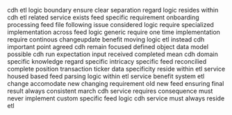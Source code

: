 cdh etl logic boundary ensure clear separation regard logic resides within cdh etl related service exists feed specific requirement onboarding processing feed file following issue considered logic require specialized implementation across feed logic generic require one time implementation require continous changeupdate benefit moving logic etl instead cdh important point agreed cdh remain focused defined object data model possible cdh run expectation input received completed mean cdh domain specific knowledge regard specific intricacy specific feed reconcilied complete position transaction ticker data specificity reside within etl service housed based feed parsing logic within etl service benefit system etl change accomodate new changing requirement old new feed ensuring final result always consistent march cdh service requires consequence must never implement custom specific feed logic cdh service must always reside etl